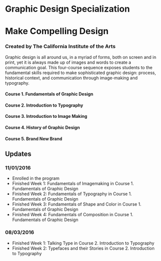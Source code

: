 # Graphic Design Specialization
# Make Compelling Design
### Created by The California Institute of the Arts

Graphic design is all around us, in a myriad of forms, both on screen and in print, yet it is always made up of images and words to create a communication goal. This four-course sequence exposes students to the fundamental skills required to make sophisticated graphic design: process, historical context, and communication through image-making and typography.

#### Course 1. Fundamentals of Graphic Design
#### Course 2. Introduction to Typography
#### Course 3. Introduction to Image Making
#### Course 4. History of Graphic Design
#### Course 5. Brand New Brand

## Updates
### 11/01/2016
- Enrolled in the program
- Finished Week 1: Fundamentals of Imagemaking in Course 1. Fundamentals of Graphic Design
- Finished Week 2: Fundamentals of Typography in Course 1. Fundamentals of Graphic Design
- Finished Week 3: Fundamentals of Shape and Color in Course 1. Fundamentals of Graphic Design
- Finished Week 4: Fundamentals of Composition in Course 1. Fundamentals of Graphic Design

### 08/03/2016
- Finished Week 1: Talking Type in Course 2. Introduction to Typography
- Finished Week 2: Typefaces and their Stories in Course 2. Introduction to Typography
